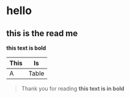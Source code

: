 # hello  
## this is the read me  
**this text is bold**

|This |Is   |
|-----|-----|
|A    |Table|

> Thank you for reading
**this text is in bold**
> 
